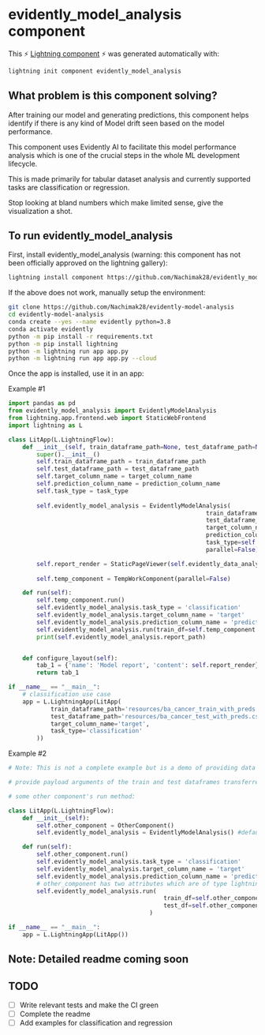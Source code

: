 # evidently_model_analysis component

This ⚡ [Lightning component](lightning.ai) ⚡ was generated automatically with:

```bash
lightning init component evidently_model_analysis
```

## What problem is this component solving?
After training our model and generating predictions, this component helps identify if there is any kind of Model drift seen based on the model performance.

This component uses Evidently AI to facilitate this model performance analysis which is one of the crucial steps in the whole ML development lifecycle.

This is made primarily for tabular dataset analysis and currently supported tasks are classification or regression.

Stop looking at bland numbers which make limited sense, give the visualization a shot.

## To run evidently_model_analysis

First, install evidently_model_analysis (warning: this component has not been officially approved on the lightning gallery):

```bash
lightning install component https://github.com/Nachimak28/evidently_model_analysis
```

If the above does not work, manually setup the environment:

```bash
git clone https://github.com/Nachimak28/evidently-model-analysis
cd evidently-model-analysis
conda create --yes --name evidently python=3.8
conda activate evidently
python -m pip install -r requirements.txt
python -m pip install lightning
python -m lightning run app app.py
python -m lightning run app app.py --cloud
```

Once the app is installed, use it in an app:

Example #1

```python
import pandas as pd
from evidently_model_analysis import EvidentlyModelAnalysis
from lightning.app.frontend.web import StaticWebFrontend
import lightning as L

class LitApp(L.LightningFlow):
    def __init__(self, train_dataframe_path=None, test_dataframe_path=None, target_column_name=None, prediction_column_name=None, task_type='classification') -> None:
        super().__init__()
        self.train_dataframe_path = train_dataframe_path
        self.test_dataframe_path = test_dataframe_path
        self.target_column_name = target_column_name
        self.prediction_column_name = prediction_column_name
        self.task_type = task_type
        
        self.evidently_model_analysis = EvidentlyModelAnalysis(
                                                        train_dataframe_path=self.train_dataframe_path,
                                                        test_dataframe_path=self.test_dataframe_path,
                                                        target_column_name=self.target_column_name,
                                                        prediction_column_name=self.prediction_column_name,
                                                        task_type=self.task_type,
                                                        parallel=False)

        self.report_render = StaticPageViewer(self.evidently_data_analysis.report_parent_path)
        
        self.temp_component = TempWorkComponent(parallel=False)

    def run(self):
        self.temp_component.run()
        self.evidently_model_analysis.task_type = 'classification'
        self.evidently_model_analysis.target_column_name = 'target'
        self.evidently_model_analysis.prediction_column_name = 'prediction'
        self.evidently_model_analysis.run(train_df=self.temp_component.train_df, test_df=self.temp_component.test_df)
        print(self.evidently_model_analysis.report_path)


    def configure_layout(self):
        tab_1 = {'name': 'Model report', 'content': self.report_render}
        return tab_1

if __name__ == "__main__":
    # classification use case
    app = L.LightningApp(LitApp(
            train_dataframe_path='resources/ba_cancer_train_with_preds.csv',
            test_dataframe_path='resources/ba_cancer_test_with_preds.csv',
            target_column_name='target',
            task_type='classification'
        ))
```


Example #2

```python
# Note: This is not a complete example but is a demo of providing data to the component during the execution of the run method of some other component instead of providing data during the initialization

# provide payload arguments of the train and test dataframes transferred from another component

# some other component's run method:

class LitApp(L.LightningFlow):
    def __init__(self):
        self.other_component = OtherComponent()
        self.evidently_model_analysis = EvidentlyModelAnalysis() #default initialization

    def run(self):
        self.other_component.run()
        self.evidently_model_analysis.task_type = 'classification'
        self.evidently_model_analysis.target_column_name = 'target'
        self.evidently_model_analysis.prediction_column_name = 'prediction'
        # other_component has two attributes which are of type lightning.app.storage.payload.Payload
        self.evidently_model_analysis.run(
                                            train_df=self.other_component.train_df, 
                                            test_df=self.other_component.test_df
                                        )

if __name__ == "__main__":
    app = L.LightningApp(LitApp())

```

## Note: Detailed readme coming soon


## TODO

- [ ] Write relevant tests and make the CI green
- [ ] Complete the readme
- [ ] Add examples for classification and regression